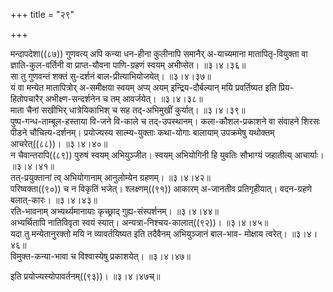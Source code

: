 +++
title = "२९"

+++

मन्दापदेशा((८७)) गुणवत्य् अपि कन्या धन-हीना कुलीनापि समानैर् अ-याच्यमाना मातापितृ-वियुक्ता वा ज्ञाति-कुल-वर्तिनी वा प्राप्त-यौवना पाणि-ग्रहणं स्वयम् अभीप्सेत।   ॥३।४।३६॥  
सा तु गुणवन्तं शक्तं सु-दर्शनं बाल-प्रीत्याभियोजयेत्।   ॥३।४।३७॥  
यं वा मन्येत मातापित्रोर् अ-समीक्षया स्वयम् अप्य् अयम् इन्द्रिय-दौर्बल्यान् मयि प्रवर्तिष्यत इति प्रिय-हितोपचारैर् अभीक्ष्ण-सन्दर्शनेन च तम् आवर्जयेत्।   ॥३।४।३८॥  
माता चैनां सखीभिर् धात्रेयिकाभिश् च सह तद्-अभिमुखीं कुर्यात्।   ॥३।४।३९॥  
पुष्प-गन्ध-ताम्बूल-हस्ताया वि-जने वि-काले च तद्-उपस्थानम्। कला-कौशल-प्रकाशने वा संवाहने शिरसः पीडने चौचित्य-दर्शनम्। प्रयोज्यस्य सात्म्य-युक्ताः कथा-योगाः बालायाम् उपक्रमेषु यथोक्तम् आचरेत्((८८))।   ॥३।४।४०॥  
न चैवान्तरापि((८९)) पुरुषं स्वयम् अभियुञ्जीत। स्वयम् अभियोगिनी हि युवतिः सौभाग्यं जहातीत्य् आचार्याः।   ॥३।४।४१॥  
तत्-प्रयुक्तानां त्व् अभियोगानाम् आनुलोम्येन ग्रहणम्।   ॥३।४।४२॥  
परिष्वक्ता((९०)) च न विकृतिं भजेत्। श्लक्ष्णम्((९१)) आकारम् अ-जानतीव प्रतिगृहीयात्। वदन-ग्रहणे बलात्-कारः।   ॥३।४।४३॥  
रति-भावनाम् अभ्यर्थ्यमानायाः कृच्छ्राद् गुह्य-संस्पर्शनम्।   ॥३।४।४४॥  
अभ्यर्थितापि नातिविवृता स्वयं स्यात्। अन्यत्रा-निश्चय-कालात्((९२))।   ॥३।४।४५॥  
यदा तु मन्येतानुरक्तो मयि न व्यावर्तयिष्यत इति तदैवैनम् अभियुञ्जानं बाल-भाव- मोक्षाय त्वरेत्।   ॥३।४।४६॥  
विमुक्त-कन्या-भावा च विश्वास्येषु प्रकाशयेत्। ॥३।४।४७॥  

इति प्रयोज्यस्योपावर्तनम्((९३))। ॥३।४।४७च्॥  


